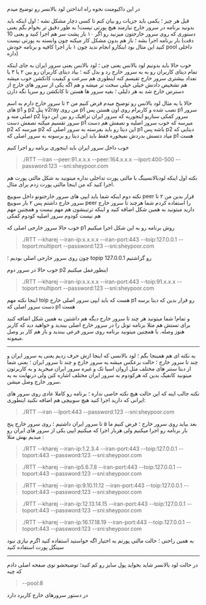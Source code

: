 در این داکیومنت نحوه راه انداختن لود بالانسر رو توضیح میدم

قبل هر چیز ؛ یکمی باید جزیات رو بیان کنم تا کسی دچار مشکل نشه ؛ اول اینکه باید بدونید برنامه در سرور خارج نیازمند هیچ پورتی نیست! به طور دقیق تر بخوام بگم یعنی دستوری که روی سرور خارجتون میزنید رو
اگر ۱۰ بار پشت سر هم اجرا کنید و یعنی 10 بار برنامه اجرا بشه ؛ باز هم بدون مشکل کار میکنه چون وابسته به پورتی نیست (دقت کنید این مثال بود اینکارو انجام ندید چون ۱ بار اجرا کافیه و برنامه خودش pool داخلی داره)

خوب حالا باید بدونیم لود بالانس یعنی چی ؛ لود بالانس یعنی سرور ایران به جای اینکه تمام دیتای کاربران رو به یه سرور خارج رد و بدل کنه ؛ بیاد دیتای کاربران رو بین ۲ یا  ۳ یا تعداد بیشتری سرور خارج تقیسم کنه اینطوری هم سرعت و کیفیت کانکشن 
خوب میشه هم تشخیص دادنش خیلی خیلی سخت تر میشه و هم اگه یکی از سرور های خارج از دسترس خارج شد به هر دلیلی ؛ بغیه سرور ها هستن تا کانکشن رو سرپا نگه دارن


حالا با یه مثال لود بالانس رو توضیح میدم
فرض کنیم من ۲ تا سرور خارج دارم به اسم های p1 و p2
پنل v2ray من روی p1 نصب شده و کاربرام روی اون هستن پس p1 سرور اصلی منه و p2 سرور کمکی
سناریو اینجوریه که سرور ایران ترافیک رو بین این دوتا سرور تقسیم میکنه نصفش دست p1 میرسه که خوب سرور اصلیه و نصفش هم دست p2 میرسه که p2 این دیتا رو باید بفرسته به سرور اصلی که p1 باشه
پس p2 دیتایی که میاد دتسش بدردش نمیخوره فقط باید این دیتا رو برسونه به سرور اصلی که p1 هست


خوب داخل سرور ایران باید اینجوری برنامه رو اجرا کنیم
> ./RTT --iran --peer:91.x.x.x --peer:164.x.x.x --lport:400-500 --password:123 --sni:sheypoor.com


نکته اول اینکه لودبالانسینگ با مالتی پورت تداخلی نداره میتونید به شکل مالتی پورت هم اجرا کنید که من اینجا مالتی پورت زدم برای مثال.

نکته دوم اینکه شما باید ایپی های سرور خارجتونو داخل سوییچ peer قرار بدین من ۲ تا سرور خارج داشتم پس ۲ بار سوییچ peer را استفاده کردم شما هرچند تا سرور خارج دارید میتونید به همین شکل اضافه کنید
و اینکه ترتیبشون هم مهم نیست و همچنین مهم هم نیست کودوم سرور اصلیه کودوم کمکی

خوب حالا سرور خارجی اصلی که p1 روش برنامه رو به این شکل اجرا میکنیم

> ./RTT --kharej --iran-ip:x.x.x.x --iran-port:443 --toip:127.0.0.1 --toport:multiport --password:123 --sni:sheypoor.com 

چون روی سرور خارجی اصلی بودیم ؛ topip رو گزاشتیم 127.0.0.1

خوب حالا در سرور دوم p2 اینطورعمل میکنیم
 > ./RTT --kharej --iran-ip:x.x.x.x --iran-port:443 --toip:91.x.x.x --toport:multiport --password:123 --sni:sheypoor.com 

اینجا نکته مهم toip هست که باید ایپی سرور اصلی خارج p1 رو قرار بدین که دیتا برسه دست سرور اصلی که p1 هست

و تمام!‌ شما میتونید هر چند تا سرور خارج دیگه هم داشتین به همین شکل اضافه کنید برای تستش هم مثلا برنامه تونل را در سرور خارج اصلی ببندید و خواهید دید که کاربر هنوز وصله. 
یا همچنین میتونید برنامه روی سرور فرعی ببندید و باز هم کار بر وصل میمونه.

* * *


یه نکته ای هم همینجا بگم ؛ لود بالانسی که اینجا ازش حرف زدیم یعنی یه سرور ایران و چند تا سرور خارج ؛ حالت برعکس میشه یه سرور خارج و چند تا سرور ایران ؛ یعنی شما از دیتا سنتر های مختلف مثل اروان اسیا تک و غیره سرور ایران میخرید
و به کاربرتون میتونید کانفیگ بدین که هرکودوم به سرور ایران مختلف اشاره کنن ولی درنهایت به یه سرور خارج وصل میشن.

نکته جالب اینه که این حالت هیچ نکته خاصی نداره ؛ برنامه رو کاملا عادی روی سرور های ایرانی که دارید اجرا کنید هیچ سوییچی هم اضافه نکنید اینطوری:
> ./RTT --iran  --lport:443  --password:123 --sni:sheypoor.com 


بعد بیاید روی سرور خارج ؛ فرض کنیم ما ۵ تا سرور ایران داشتیم ؛ روی سرور خارج پنج بار برنامه رو اجرا میکنیم ولی هربار اجرا که میکنیم ایپی یکی از سرور های ایران رو میدیم بهش مثلا :

 > ./RTT --kharej --iran-ip:1.2.3.4 --iran-port:443 --toip:127.0.0.1 --toport:443 --password:123 --sni:sheypoor.com 

 > ./RTT --kharej --iran-ip5.6.7.8 --iran-port:443 --toip:127.0.0.1 --toport:443 --password:123 --sni:sheypoor.com

 > ./RTT --kharej --iran-ip:9.10.11.12 --iran-port:443 --toip:127.0.0.1 --toport:443 --password:123 --sni:sheypoor.com 

 > ./RTT --kharej --iran-ip:12.13.14.15 --iran-port:443 --toip:127.0.0.1 --toport:443 --password:123 --sni:sheypoor.com 

 > ./RTT --kharej --iran-ip:16.17.18.19 --iran-port:443 --toip:127.0.0.1 --toport:443 --password:123 --sni:sheypoor.com

به همین راحتی ؛ حالت مالتی پورتم به اختیار اگه خواستید استفاده کنید اگرم نیازی نبود سینگل پورت استفاده کنید

* * *


در حالت لود بالانسر شاید بخواید پول سایز رو کم کنید؛ توضیحشو توی صفحه اصلی دادم که چیه
> --pool:8


در دستور سرورهای خارج کاربرد دارد
